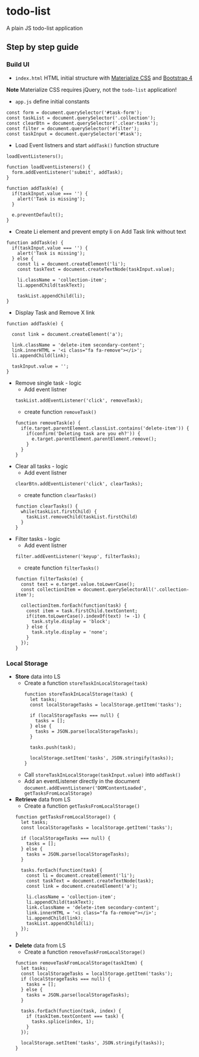 # todo-list
A plain JS todo-list application

## Step by step guide

### Build UI

* `index.html` HTML initial structure with [Materialize CSS](https://materializecss.com/) and [Bootstrap 4](https://getbootstrap.com/)

**Note** Materialize CSS requires jQuery, not the `todo-list` application!

* `app.js` define initial constants
```
const form = document.querySelector('#task-form');
const taskList = document.querySelector('.collection');
const clearBtn = document.querySelector('.clear-tasks');
const filter = document.querySelector('#filter');
const taskInput = document.querySelector('#task');
```
* Load Event listners and start `addTask()` function structure
```
loadEventListeners();

function loadEventListeners() {
  form.addEventListener('submit', addTask);
}

function addTask(e) {
  if(taskInput.value === '') {
    alert('Task is missing');
  }

  e.preventDefault();
}
```
* Create Li element and prevent empty li on Add Task link without text
```
function addTask(e) {
  if(taskInput.value === '') {
    alert('Task is missing');
  } else {
    const li = document.createElement('li');
    const taskText = document.createTextNode(taskInput.value);
    
    li.className = 'collection-item';
    li.appendChild(taskText);

    taskList.appendChild(li);
}
```
* Display Task and Remove X link
```
function addTask(e) {

  const link = document.createElement('a');

  link.className = 'delete-item secondary-content';
  link.innerHTML = '<i class="fa fa-remove"></i>';
  li.appendChild(link);

  taskInput.value = '';
}
```
* Remove single task - logic
  * Add event listner
  ```
  taskList.addEventListener('click', removeTask);
  ```
  * create function `removeTask()`
  ```
  function removeTask(e) {
    if(e.target.parentElement.classList.contains('delete-item')) {
      if(confirm('Deleting task are you eh?')) {
        e.target.parentElement.parentElement.remove();
      }
    }
  }
  ```
* Clear all tasks - logic
  * Add event listner
  ```
  clearBtn.addEventListener('click', clearTasks);
  ```
  * create function `clearTasks()`
  ```
  function clearTasks() {
    while(taskList.firstChild) {
      taskList.removeChild(taskList.firstChild)
    }
  }
  ```
* Filter tasks - logic
  * Add event listner
  ```
  filter.addEventListener('keyup', filterTasks);
  ```
  * create function `filterTasks()`
  ```
  function filterTasks(e) {
    const text = e.target.value.toLowerCase();
    const collectionItem = document.querySelectorAll('.collection-item');

    collectionItem.forEach(function(task) {
      const item = task.firstChild.textContent;
      if(item.toLowerCase().indexOf(text) != -1) {
        task.style.display = 'block';
      } else {
        task.style.display = 'none';
      }
    });
  }
  ```
### Local Storage

* **Store** data into LS
  * Create a function `storeTaskInLocalStorage(task)`
    ```
    function storeTaskInLocalStorage(task) {
      let tasks;
      const localStorageTasks = localStorage.getItem('tasks');

      if (localStorageTasks === null) {
        tasks = [];
      } else {
        tasks = JSON.parse(localStorageTasks);
      }

      tasks.push(task);

      localStorage.setItem('tasks', JSON.stringify(tasks));
    }
    ```
  * Call `storeTaskInLocalStorage(taskInput.value)` into `addTask()`
  * Add an eventListener directly in the document `document.addEventListener('DOMContentLoaded', getTasksFromLocalStorage)`
* **Retrieve** data from LS
  * Create a function `getTasksFromLocalStorage()`
  ```
  function getTasksFromLocalStorage() {
    let tasks;
    const localStorageTasks = localStorage.getItem('tasks');

    if (localStorageTasks === null) {
      tasks = [];
    } else {
      tasks = JSON.parse(localStorageTasks);
    }

    tasks.forEach(function(task) {
      const li = document.createElement('li');
      const taskText = document.createTextNode(task);
      const link = document.createElement('a');
      
      li.className = 'collection-item';
      li.appendChild(taskText);
      link.className = 'delete-item secondary-content';
      link.innerHTML = '<i class="fa fa-remove"></i>';
      li.appendChild(link);
      taskList.appendChild(li);
    });
  }
  ```
* **Delete** data from LS
  * Create a function `removeTaskFromLocalStorage()`
  ```
  function removeTaskFromLocalStorage(taskItem) {
    let tasks;
    const localStorageTasks = localStorage.getItem('tasks');
    if (localStorageTasks === null) {
      tasks = [];
    } else {
      tasks = JSON.parse(localStorageTasks);
    }

    tasks.forEach(function(task, index) {
      if (taskItem.textContent === task) {
        tasks.splice(index, 1);
      }
    });
    
    localStorage.setItem('tasks', JSON.stringify(tasks));
  }
  ```
